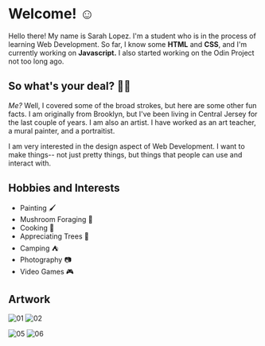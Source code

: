 # Welcome! ☺️
Hello there! My name is Sarah Lopez. I'm a student who is in the process of learning Web Development. So far, I know some **HTML** and **CSS**, and I'm currently working on **Javascript.** I also started working on the Odin Project not too long ago.

## So what's your deal? 🤷‍♂️
*Me?* Well, I covered some of the broad strokes, but here are some other fun facts. I am originally from Brooklyn, but I've been living in Central Jersey for the last couple of years. I am also an artist. I have worked as an art teacher, a mural painter, and a portraitist.

I am very interested in the design aspect of Web Development. I want to make things-- not just pretty things, but things that people can use and interact with.

## Hobbies and Interests

- Painting 🖌️
- Mushroom Foraging 🍄
- Cooking 🥞
- Appreciating Trees 🌲
- Camping ⛺
- Photography 📷
- Video Games 🎮

## Artwork
![01](https://user-images.githubusercontent.com/98069492/150466181-ff167eba-5ace-4271-bc35-9c23e0403c68.jpg)
![02](https://user-images.githubusercontent.com/98069492/150466199-c8ea116a-4ce1-4c40-bcf9-12f5344b64c8.jpg)


![05](https://user-images.githubusercontent.com/98069492/150466675-dbd92bc4-82ce-41ee-8cfe-826c3deed3c7.jpg)
![06](https://user-images.githubusercontent.com/98069492/150466681-ed5e160d-4e5b-4587-821b-1c123829c714.jpg)
